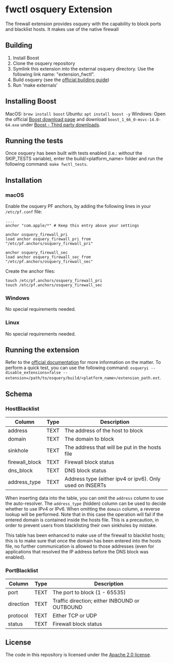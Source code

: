 # fwctl osquery Extension

The firewall extension provides osquery with the capability to block ports and blacklist hosts. It makes use of the native firewall 
## Building

1. Install Boost
2. Clone the osquery repository
3. Symlink this extension into the external osquery directory. Use the following link name: "extension_fwctl".
4. Build osquery (see the [official building guide](https://osquery.readthedocs.io/en/latest/development/building/))
5. Run 'make externals'

## Installing Boost
MacOS: `brew install boost`
Ubuntu: `apt install boost -y`
Windows: Open the official [Boost download page](http://www.boost.org/users/download/) and download `boost_1_66_0-msvc-14.0-64.exe` under [Boost - Third party downloads](https://dl.bintray.com/boostorg/release/1.66.0/binaries/).

## Running the tests

Once osquery has been built with tests enabled (i.e.: *without* the SKIP_TESTS variable), enter the build/<platform_name> folder and run the following command: `make fwctl_tests`.

## Installation

### macOS

Enable the osquery PF anchors, by adding the following lines in your `/etc/pf.conf` file:
```
....
anchor "com.apple/*" # Keep this entry above your settings

anchor osquery_firewall_pri
load anchor osquery_firewall_pri from "/etc/pf.anchors/osquery_firewall_pri"

anchor osquery_firewall_sec
load anchor osquery_firewall_sec from "/etc/pf.anchors/osquery_firewall_sec"
```

Create the anchor files:

```
touch /etc/pf.anchors/osquery_firewall_pri
touch /etc/pf.anchors/osquery_firewall_sec
```

### Windows

No special requirements needed.

### Linux

No special requirements needed.

## Running the extension

Refer to the [official documentation](https://osquery.readthedocs.io/en/latest/deployment/extensions/) for more information on the matter. To perform a quick test, you can use the following command: `osqueryi --disable_extensions=false --extension=/path/to/osquery/build/<platform_name>/extension_path.ext`.

## Schema

### HostBlacklist

| Column         | Type | Description                                              |
|----------------|------|----------------------------------------------------------|
| address        | TEXT | The address of the host to block                         |
| domain         | TEXT | The domain to block                                      |
| sinkhole       | TEXT | The address that will be put in the hosts file           |
| firewall_block | TEXT | Firewall block status                                    |
| dns_block      | TEXT | DNS block status                                         |
| address_type   | TEXT | Address type (either ipv4 or ipv6). Only used on INSERTs |

When inserting data into the table, you can omit the `address` column to use the auto-resolver. The `address_type` (hidden) column can be used to decide whether to use IPv4 or IPv6. When omitting the `domain` column, a reverse lookup will be performed. Note that in this case the operation will fail if the entered domain is contained inside the hosts file. This is a precaution, in order to prevent users from blacklisting their own sinkholes by mistake.

This table has been enhanced to make use of the firewall to blacklist hosts; this is to make sure that once the domain has been entered into the hosts file, no further communication is allowed to those addresses (even for applications that resolved the IP address before the DNS block was enabled).

### PortBlacklist

| Column         | Type | Description                                    |
|----------------|------|------------------------------------------------|
| port           | TEXT | The port to block (1 - 65535)                  |
| direction      | TEXT | Traffic direction; either INBOUND or OUTBOUND  |
| protocol       | TEXT | Either TCP or UDP                              |
| status         | TEXT | Firewall block status                          |

## License

The code in this repository is licensed under the [Apache 2.0 license](../LICENSE).

